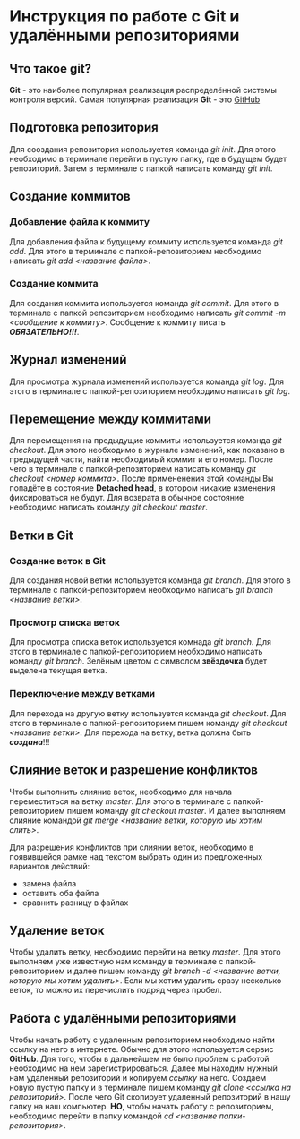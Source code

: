# Инструкция по работе с Git и удалёнными репозиториями

## Что такое git?
**Git** - это наиболее популярная реализация распределённой системы контроля версий. Самая популярная реализация **Git** - это [GitHub](https://github.com/)

## Подготовка репозитория
Для сооздания репозитория используется команда *git init*. Для этого необходимо в терминале перейти в пустую папку, где в будущем будет репозиторий. Затем в терминале с папкой написать команду *git init*.

## Создание коммитов

### Добавление файла к коммиту
Для добавления файла к будущему коммиту используется команда *git add*. Для этого в терминале с папкой-репозиторием необходимо написать *git add <название файла>*.

### Создание коммита
Для создания коммита используется команда *git commit*. Для этого в терминале с папкой репозиторием необходимо написать *git commit -m <сообщение к коммиту>*. Сообщение к коммиту писать ***ОБЯЗАТЕЛЬНО!!!***.

## Журнал изменений
Для просмотра журнала изменений используется команда *git log*. Для этого в терминале с папкой-репозиторием необходимо написать *git log*.

## Перемещение между коммитами
Для перемещения на предыдущие коммиты используется команда *git checkout*. Для этого необходимо в журнале изменений, как показано в предыдущей части, найти необходимый коммит и его номер. После чего в терминале с папкой-репозиторием написать команду *git checkout <номер коммита>*. После примененения этой команды Вы попадёте в состояние **Detached head**, в котором никакие изменения фиксироваться не будут. Для возврата в обычное состояние необходимо написать команду *git checkout master*.

## Ветки в Git

### Создание веток в Git
Для создания новой ветки используется команда *git branch*. Для этого в терминале с папкой-репозиторием необходимо написать *git branch <название ветки>*.
### Просмотр списка веток
Для просмотра списка веток используется комнада *git branch*. Для этого в терминале с папкой-репозиторием необходимо написать команду *git branch*. Зелёным цветом с символом **звёздочка** будет выделена текущая ветка.

### Переключение между ветками
Для перехода на другую ветку используется команда *git checkout*. Для этого в терминале с папкой-репозиторием пишем команду *git checkout <название ветки>*. Для перехода на ветку, ветка должна быть ***создана***!!!

## Слияние веток и разрешение конфликтов
Чтобы выполнить слияние веток, необходимо для начала переместиться на ветку *master*. Для этого в терминале с папкой-репозиторием пишем команду *git checkout master*. И далее выполняем слияние командой *git merge <название ветки, которую мы хотим слить>*.

Для разрешения конфликтов при слиянии веток, необходимо в появившейся рамке над текстом выбрать один из предложенных вариантов действий:

* замена файла
* оставить оба файла
* сравнить разницу в файлах  
## Удаление веток
Чтобы удалить ветку, необходимо перейти на ветку *master*. Для этого выполняем уже известную нам команду в терминале с папкой-репозиторием и далее пишем команду *git branch -d <название ветки, которую мы хотим удалить>*. Если мы хотим удалить сразу несколько веток, то можно их перечислить подряд через пробел.

## Работа с удалёнными репозиториями
Чтобы начать работу с удаленным репозиторием необходимо найти ссылку на него в интернете. Обычно для этого используется сервис **GitHub**. Для того, чтобы в дальнейшем не было проблем с работой необходимо на нем зарегистрироваться. Далее мы находим нужный нам удаленный репозиторий и копируем *ссылку* на него. Создаем новую пустую папку и в терминале пишем команду *git clone <ссылка на репозиторий>*. После чего Git скопирует удаленный репозиторий в нашу папку на наш компьютер. **НО**, чтобы начать работу с репозиторием, необходимо перейти в папку командой *cd <название папки-репозитория>*. 